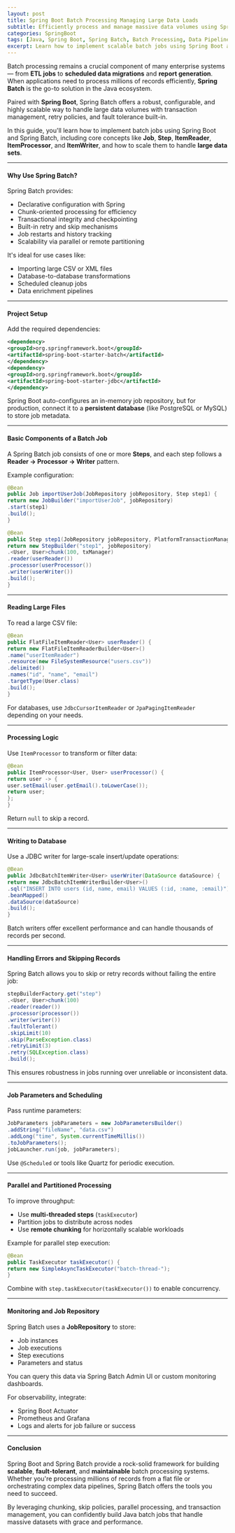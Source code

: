 ```yaml
---
layout: post
title: Spring Boot Batch Processing Managing Large Data Loads
subtitle: Efficiently process and manage massive data volumes using Spring Batch and Spring Boot
categories: SpringBoot
tags: [Java, Spring Boot, Spring Batch, Batch Processing, Data Pipelines, ETL, Performance]
excerpt: Learn how to implement scalable batch jobs using Spring Boot and Spring Batch. This guide covers chunk processing, job configuration, error handling, and performance tuning for managing large datasets.
---
```

Batch processing remains a crucial component of many enterprise systems — from **ETL jobs** to **scheduled data migrations** and **report generation**. When applications need to process millions of records efficiently, **Spring Batch** is the go-to solution in the Java ecosystem.

Paired with **Spring Boot**, Spring Batch offers a robust, configurable, and highly scalable way to handle large data volumes with transaction management, retry policies, and fault tolerance built-in.

In this guide, you'll learn how to implement batch jobs using Spring Boot and Spring Batch, including core concepts like **Job**, **Step**, **ItemReader**, **ItemProcessor**, and **ItemWriter**, and how to scale them to handle **large data sets**.

---

#### Why Use Spring Batch?

Spring Batch provides:

- Declarative configuration with Spring
- Chunk-oriented processing for efficiency
- Transactional integrity and checkpointing
- Built-in retry and skip mechanisms
- Job restarts and history tracking
- Scalability via parallel or remote partitioning

It's ideal for use cases like:
- Importing large CSV or XML files
- Database-to-database transformations
- Scheduled cleanup jobs
- Data enrichment pipelines

---

#### Project Setup

Add the required dependencies:

```xml
<dependency>
<groupId>org.springframework.boot</groupId>
<artifactId>spring-boot-starter-batch</artifactId>
</dependency>
<dependency>
<groupId>org.springframework.boot</groupId>
<artifactId>spring-boot-starter-jdbc</artifactId>
</dependency>
```

Spring Boot auto-configures an in-memory job repository, but for production, connect it to a **persistent database** (like PostgreSQL or MySQL) to store job metadata.

---

#### Basic Components of a Batch Job

A Spring Batch job consists of one or more **Steps**, and each step follows a **Reader → Processor → Writer** pattern.

Example configuration:

```java
@Bean
public Job importUserJob(JobRepository jobRepository, Step step1) {
return new JobBuilder("importUserJob", jobRepository)
.start(step1)
.build();
}

@Bean
public Step step1(JobRepository jobRepository, PlatformTransactionManager txManager) {
return new StepBuilder("step1", jobRepository)
.<User, User>chunk(100, txManager)
.reader(userReader())
.processor(userProcessor())
.writer(userWriter())
.build();
}
```

---

#### Reading Large Files

To read a large CSV file:

```java
@Bean
public FlatFileItemReader<User> userReader() {
return new FlatFileItemReaderBuilder<User>()
.name("userItemReader")
.resource(new FileSystemResource("users.csv"))
.delimited()
.names("id", "name", "email")
.targetType(User.class)
.build();
}
```

For databases, use `JdbcCursorItemReader` or `JpaPagingItemReader` depending on your needs.

---

#### Processing Logic

Use `ItemProcessor` to transform or filter data:

```java
@Bean
public ItemProcessor<User, User> userProcessor() {
return user -> {
user.setEmail(user.getEmail().toLowerCase());
return user;
};
}
```

Return `null` to skip a record.

---

#### Writing to Database

Use a JDBC writer for large-scale insert/update operations:

```java
@Bean
public JdbcBatchItemWriter<User> userWriter(DataSource dataSource) {
return new JdbcBatchItemWriterBuilder<User>()
.sql("INSERT INTO users (id, name, email) VALUES (:id, :name, :email)")
.beanMapped()
.dataSource(dataSource)
.build();
}
```

Batch writers offer excellent performance and can handle thousands of records per second.

---

#### Handling Errors and Skipping Records

Spring Batch allows you to skip or retry records without failing the entire job:

```java
stepBuilderFactory.get("step")
.<User, User>chunk(100)
.reader(reader())
.processor(processor())
.writer(writer())
.faultTolerant()
.skipLimit(10)
.skip(ParseException.class)
.retryLimit(3)
.retry(SQLException.class)
.build();
```

This ensures robustness in jobs running over unreliable or inconsistent data.

---

#### Job Parameters and Scheduling

Pass runtime parameters:

```java
JobParameters jobParameters = new JobParametersBuilder()
.addString("fileName", "data.csv")
.addLong("time", System.currentTimeMillis())
.toJobParameters();
jobLauncher.run(job, jobParameters);
```

Use `@Scheduled` or tools like Quartz for periodic execution.

---

#### Parallel and Partitioned Processing

To improve throughput:
- Use **multi-threaded steps** (`taskExecutor`)
- Partition jobs to distribute across nodes
- Use **remote chunking** for horizontally scalable workloads

Example for parallel step execution:

```java
@Bean
public TaskExecutor taskExecutor() {
return new SimpleAsyncTaskExecutor("batch-thread-");
}
```

Combine with `step.taskExecutor(taskExecutor())` to enable concurrency.

---

#### Monitoring and Job Repository

Spring Batch uses a **JobRepository** to store:
- Job instances
- Job executions
- Step executions
- Parameters and status

You can query this data via Spring Batch Admin UI or custom monitoring dashboards.

For observability, integrate:
- Spring Boot Actuator
- Prometheus and Grafana
- Logs and alerts for job failure or success

---

#### Conclusion

Spring Boot and Spring Batch provide a rock-solid framework for building **scalable**, **fault-tolerant**, and **maintainable** batch processing systems. Whether you're processing millions of records from a flat file or orchestrating complex data pipelines, Spring Batch offers the tools you need to succeed.

By leveraging chunking, skip policies, parallel processing, and transaction management, you can confidently build Java batch jobs that handle massive datasets with grace and performance.
